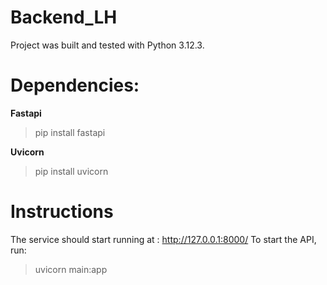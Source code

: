 # Backend_LH

Project was built and tested with Python 3.12.3.

# Dependencies:

**Fastapi**

> pip install fastapi

**Uvicorn**

> pip install uvicorn

# Instructions

The service should start running at : http://127.0.0.1:8000/
To start the API, run:

> uvicorn main:app
